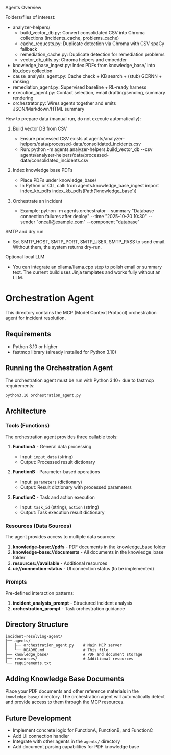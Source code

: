Agents Overview

Folders/files of interest:

- analyzer-helpers/
  - build_vector_db.py: Convert consolidated CSV into Chroma collections (incidents_cache, problems_cache)
  - cache_requests.py: Duplicate detection via Chroma with CSV spaCy fallback
  - remediation_cache.py: Duplicate detection for remediation problems
  - vector_db_utils.py: Chroma helpers and embedder
- knowledge_base_ingest.py: Index PDFs from knowledge_base/ into kb_docs collection
- cause_analysis_agent.py: Cache check + KB search + (stub) GCRNN + ranking
- remediation_agent.py: Supervised baseline + RL-ready harness
- execution_agent.py: Contact selection, email drafting/sending, summary rendering
- orchestrator.py: Wires agents together and emits JSON/Markdown/HTML summary

How to prepare data (manual run, do not execute automatically):

1. Build vector DB from CSV

   - Ensure processed CSV exists at agents/analyzer-helpers/data/processed-data/consolidated_incidents.csv
   - Run:
     python -m agents.analyzer-helpers.build_vector_db --csv agents/analyzer-helpers/data/processed-data/consolidated_incidents.csv

2. Index knowledge base PDFs

   - Place PDFs under knowledge_base/
   - In Python or CLI, call:
     from agents.knowledge_base_ingest import index_kb_pdfs
     index_kb_pdfs(Path('knowledge_base'))

3. Orchestrate an incident
   - Example:
     python -m agents.orchestrator --summary "Database connection failures after deploy" --time "2025-10-20 10:30" --sender "oncall@example.com" --component "database"

SMTP and dry run

- Set SMTP_HOST, SMTP_PORT, SMTP_USER, SMTP_PASS to send email. Without them, the system returns dry-run.

Optional local LLM

- You can integrate an ollama/llama.cpp step to polish email or summary text. The current build uses Jinja templates and works fully without an LLM.

# Orchestration Agent

This directory contains the MCP (Model Context Protocol) orchestration agent for incident resolution.

## Requirements

- Python 3.10 or higher
- fastmcp library (already installed for Python 3.10)

## Running the Orchestration Agent

The orchestration agent must be run with Python 3.10+ due to fastmcp requirements:

```bash
python3.10 orchestration_agent.py
```

## Architecture

### Tools (Functions)

The orchestration agent provides three callable tools:

1. **FunctionA** - General data processing

   - Input: `input_data` (string)
   - Output: Processed result dictionary

2. **FunctionB** - Parameter-based operations

   - Input: `parameters` (dictionary)
   - Output: Result dictionary with processed parameters

3. **FunctionC** - Task and action execution
   - Input: `task_id` (string), `action` (string)
   - Output: Task execution result dictionary

### Resources (Data Sources)

The agent provides access to multiple data sources:

1. **knowledge-base://pdfs** - PDF documents in the knowledge_base folder
2. **knowledge-base://documents** - All documents in the knowledge_base folder
3. **resources://available** - Additional resources
4. **ui://connection-status** - UI connection status (to be implemented)

### Prompts

Pre-defined interaction patterns:

1. **incident_analysis_prompt** - Structured incident analysis
2. **orchestration_prompt** - Task orchestration guidance

## Directory Structure

```
incident-resolving-agent/
├── agents/
│   ├── orchestration_agent.py    # Main MCP server
│   └── README.md                 # This file
├── knowledge_base/               # PDF and document storage
├── resources/                    # Additional resources
└── requirements.txt
```

## Adding Knowledge Base Documents

Place your PDF documents and other reference materials in the `knowledge_base/` directory. The orchestration agent will automatically detect and provide access to them through the MCP resources.

## Future Development

- Implement concrete logic for FunctionA, FunctionB, and FunctionC
- Add UI connection handler
- Integrate with other agents in the `agents/` directory
- Add document parsing capabilities for PDF knowledge base
